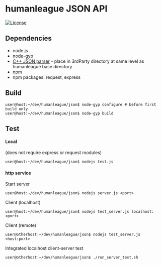 # humanleague JSON API

[![License](http://img.shields.io/badge/license-GPL%20%28%3E=%202%29-brightgreen.svg?style=flat)](http://www.gnu.org/licenses/gpl-3.0.html) 

## Dependencies

- node.js
- node-gyp
- [C++ JSON parser](http://github.com/nlohmann/json) - place in 3rdParty directory at same level as humanleague base directory
- npm
- npm packages: request, express 

## Build

```
user@host:~/dev/humanleague/json$ node-gyp configure # before first build only
user@host:~/dev/humanleague/json$ node-gyp build
```

## Test 
#### Local
(does not require express or request modules)
```
user@host:~/dev/humanleague/json$ nodejs test.js
```
#### http service
Start server
```
user@host:~/dev/humanleague/json$ nodejs server.js <port>
```
Client (localhost)
```
user@host:~/dev/humanleague/json$ nodejs test_server.js localhost:<port>
```
Client (remote)
```
user@otherhost:~/dev/humanleague/json$ nodejs test_server.js <host:port>
```
Integrated localhost client-server test
```
user@otherhost:~/dev/humanleague/json$ ./run_server_test.sh
```



